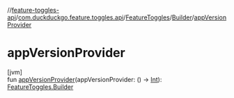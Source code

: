 //[feature-toggles-api](../../../../index.md)/[com.duckduckgo.feature.toggles.api](../../index.md)/[FeatureToggles](../index.md)/[Builder](index.md)/[appVersionProvider](app-version-provider.md)

# appVersionProvider

[jvm]\
fun [appVersionProvider](app-version-provider.md)(appVersionProvider: () -&gt; [Int](https://kotlinlang.org/api/latest/jvm/stdlib/kotlin/-int/index.html)): [FeatureToggles.Builder](index.md)
